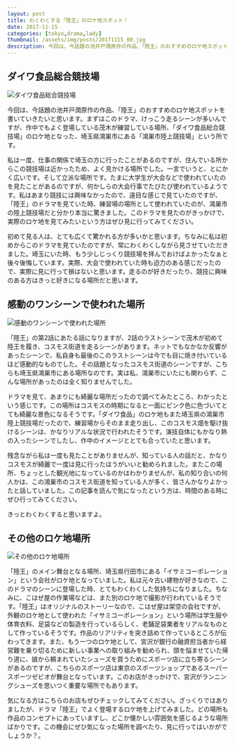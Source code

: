```yaml
---
layout: post
title: わくわくする「陸王」のロケ地スポット！
date: 2017-11-15
categories: [tokyo,drama,lady]
thumbnail: /assets/img/posts/20171115_00.jpg
description: 今回は、今話題の池井戸潤原作の作品、「陸王」のおすすめのロケ地スポットを書いていきたいと思います。
---
```



## ダイワ食品総合競技場

![ダイワ食品総合競技場]({{site.url}}/assets/img/posts/20171115_01.jpg)

今回は、今話題の池井戸潤原作の作品、「陸王」のおすすめのロケ地スポットを書いていきたいと思います。まずはこのドラマ、けっこう走るシーンが多いんですが、作中でもよく登場している茂木が練習している場所、「ダイワ食品総合競技場」のロケ地となった、埼玉県鴻巣市にある「鴻巣市陸上競技場」という所です。

私は一度、仕事の関係で埼玉の方に行ったことがあるのですが、住んでいる所からこの競技場は近かったため、よく見かける場所でした。一言でいうと、とにかく広いです。そして立派な場所です。たまに大学生が大会などで使われていたのを見たことがあるのですが、何かしらの大会行事でたびたび使われているようです。私はあまり競技には興味なかったので、遠目な感じで見ていたのですが、「陸王」のドラマを見ていた時、練習場の場所として使われていたのが、鴻巣市の陸上競技場だと分かり本当に驚きました。このドラマを見たのがきっかけで、実際のロケ地を見てみたいという方はぜひ見に行ってみてください。

初めて見る人は、とても広くて驚かれる方が多いかと思います。ちなみに私は初めからこのドラマを見ていたのですが、常にわくわくしながら見させていただきました。埼玉にいた時、もう少しじっくり競技場を拝んでおけばよかったなぁと後々後悔しています。実際、大会で使われていた時も迫力のある感じだったので、実際に見に行って損はないと思います。走るのが好きだったり、競技に興味のある方はきっと好きになる場所だと思います。

## 感動のワンシーンで使われた場所

![感動のワンシーンで使われた場所]({{site.url}}/assets/img/posts/20171115_02.jpg)

「陸王」の第2話にあたる話になりますが、2話のラストシーンで茂木が初めて陸王を履き、コスモス街道を走るシーンがあります。ネットでもなかなか反響があったシーンで、私自身も最後のこのラストシーンは今でも目に焼き付いているほど感動的なものでした。その話題となったコスモス街道のシーンですが、こちらも埼玉県鴻巣市にある場所なのです。実は私、鴻巣市にいたにも関わらず、こんな場所があったのは全く知りませんでした。

ドラマを見て、あまりにも綺麗な場所だったので調べてみたところ、わかったという感じです。この場所はコスモスの時期になると一面にピンク色に色づいてとても綺麗な景色になるそうです。「ダイワ食品」のロケ地もまた埼玉県の鴻巣市陸上競技場だったので、練習場からそのまま走り出し、このコスモス畑を駆け抜けるシーンは、かなりリアルな状況で行われたそうです。演技自体にもかなり熱の入ったシーンでしたし、作中のイメージととても合っていたと思います。

残念ながら私は一度も見たことがありませんが、知っている人の話だと、かなりコスモスが綺麗で一度は見に行ったほうがいいと勧められました。またこの場所、ちょっとした観光地になっているのかはわかりませんが、私の知り合いの何人かは、この鴻巣市のコスモス街道を知っている人が多く、皆さんかなりよかったと話していました。この記事を読んで気になったという方は、時間のある時にぜひ行ってみてください。

きっとわくわくすると思いますよ。

## その他のロケ地場所

![その他のロケ地場所]({{site.url}}/assets/img/posts/20171115_03.jpg)

「陸王」のメイン舞台となる場所、埼玉県行田市にある「イサミコーポレーション」という会社がロケ地となっていました。私は元々古い建物が好きなので、このドラマのシーンに登場した時、とてもわくわくした気持ちになりました。ちなみに、こはぜ屋の作業場などは、また別のロケ地で撮影が行われているそうです。「陸王」はオリジナルのストーリーなので、こはぜ屋は架空の会社ですが、外観のロケ地として使われた「イサミコーポレーション」という場所は学生服や体育衣料、足袋などの製造を行っているらしく、老舗足袋業者をリアルなものとして作っているそうです。作品のリアリティを突き詰めて作っているところが伝わってきます。また、もう一つのロケ地として、宮沢が銀行の融資担当者から経営難を乗り切るために新しい事業への取り組みを勧められ、頭を悩ませていた帰り道に、娘から頼まれていたシューズを買うためにスポーツ店に立ち寄るシーンがあるのですが、こちらのスポーツ店は東京のスポーツショップであるスーパースポーツゼビオが舞台となっています。このお店がきっかけで、宮沢がランニングシューズを思いつく重要な場所でもあります。

気になる方はこちらのお店もぜひチェックしてみてください。ざっくりではありましたが、ドラマ「陸王」でよく登場するロケ地を上げてみました。どの場所も作品のコンセプトにあっていますし、どこか懐かしい雰囲気を感じるような場所ばかりです。この機会にぜひ気になった場所を調べたり、見に行ってはいかがでしょうか？。
